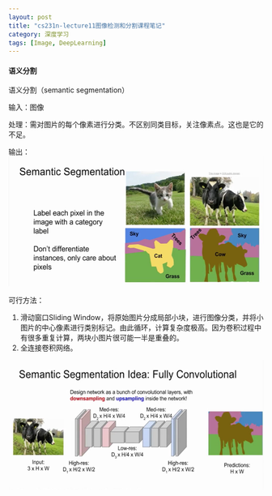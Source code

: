 ```yaml
---
layout: post
title: "cs231n-lecture11图像检测和分割课程笔记"
category: 深度学习
tags: [Image, DeepLearning]
---
```


#### 语义分割 
语义分割（semantic segmentation）

输入：图像

处理：需对图片的每个像素进行分类。不区别同类目标，关注像素点。这也是它的不足。

输出：
<img src="https://raw.githubusercontent.com/wangjiangyong/wangjiangyong.github.io/master/assets/images/semanticSegmentation.png
" width="550" height="256" />

可行方法：
1. 滑动窗口Sliding Window，将原始图片分成局部小块，进行图像分类，并将小图片的中心像素进行类别标记。由此循环，计算复杂度极高。因为卷积过程中有很多重复计算，两块小图片很可能一半是重叠的。
2. 全连接卷积网络。
<img src="https://raw.githubusercontent.com/wangjiangyong/wangjiangyong.github.io/master/assets/images/fullconn.png"          width="550" height="256" />
